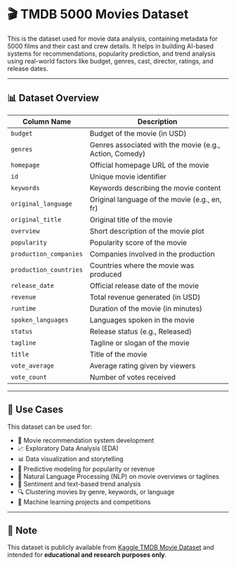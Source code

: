 # 🎬 TMDB 5000 Movies Dataset

This is the dataset used for movie data analysis, containing metadata for 5000 films and their cast and crew details. It helps in building AI-based systems for recommendations, popularity prediction, and trend analysis using real-world factors like budget, genres, cast, director, ratings, and release dates.

---

## 📊 Dataset Overview

| Column Name             | Description                                                  |
|-------------------------|--------------------------------------------------------------|
| `budget`                | Budget of the movie (in USD)                                 |
| `genres`                | Genres associated with the movie (e.g., Action, Comedy)      |
| `homepage`              | Official homepage URL of the movie                           |
| `id`                    | Unique movie identifier                                      |
| `keywords`              | Keywords describing the movie content                        |
| `original_language`     | Original language of the movie (e.g., en, fr)                |
| `original_title`        | Original title of the movie                                  |
| `overview`              | Short description of the movie plot                          |
| `popularity`            | Popularity score of the movie                                |
| `production_companies`  | Companies involved in the production                         |
| `production_countries`  | Countries where the movie was produced                       |
| `release_date`          | Official release date of the movie                           |
| `revenue`               | Total revenue generated (in USD)                             |
| `runtime`               | Duration of the movie (in minutes)                           |
| `spoken_languages`      | Languages spoken in the movie                                |
| `status`                | Release status (e.g., Released)                              |
| `tagline`               | Tagline or slogan of the movie                               |
| `title`                 | Title of the movie                                            |
| `vote_average`          | Average rating given by viewers                              |
| `vote_count`            | Number of votes received                                     |

---

## 🚀 Use Cases

This dataset can be used for:

- 🎥 Movie recommendation system development  
- 📈 Exploratory Data Analysis (EDA)  
- 📊 Data visualization and storytelling  
- 🤖 Predictive modeling for popularity or revenue  
- 🧠 Natural Language Processing (NLP) on movie overviews or taglines  
- 🧪 Sentiment and text-based trend analysis  
- 🔍 Clustering movies by genre, keywords, or language  
- 🧬 Machine learning projects and competitions

---

## 📌 Note

This dataset is publicly available from [Kaggle TMDB Movie Dataset](https://www.kaggle.com/datasets/tmdb/tmdb-movie-metadata) and intended for **educational and research purposes only**.
